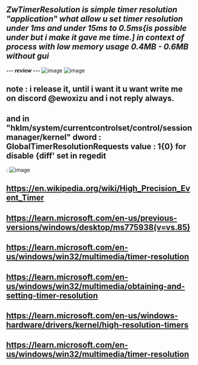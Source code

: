 ***ZwTimerResolution is simple timer resolution "application" what allow u set timer resolution under 1ms and under 15ms to 0.5ms{is possible under but i make it gave me time.] in context of process with low memory usage 0.4MB - 0.6MB without gui***
-

***--- review ---***
![image](https://github.com/user-attachments/assets/35a274a0-7179-499c-a4c5-80556a3c24cf)
![image](https://github.com/user-attachments/assets/637c265e-6a16-41d8-9747-ed95f7259652)


note : i release it, until i want it u want write me on discord @ewoxizu and i not reply always.
-
and in "hklm/system/currentcontrolset/control/session manager/kernel"
dword : GlobalTimerResolutionRequests
value : 1{0} for disable {diff' set in regedit
-

: ![image](https://github.com/user-attachments/assets/7d1ee6df-84b1-4a7b-b401-d39d4bcaa8f8)

https://en.wikipedia.org/wiki/High_Precision_Event_Timer
-
https://learn.microsoft.com/en-us/previous-versions/windows/desktop/ms775938(v=vs.85)
-
https://learn.microsoft.com/en-us/windows/win32/multimedia/timer-resolution
-
https://learn.microsoft.com/en-us/windows/win32/multimedia/obtaining-and-setting-timer-resolution
-
https://learn.microsoft.com/en-us/windows-hardware/drivers/kernel/high-resolution-timers
-
https://learn.microsoft.com/en-us/windows/win32/multimedia/timer-resolution
-


